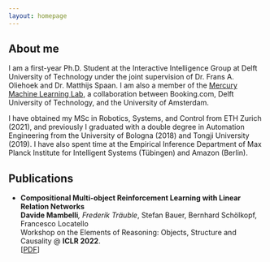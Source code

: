 ```yaml
---
layout: homepage
---
```


## About me

I am a first-year Ph.D. Student at the Interactive Intelligence Group at Delft University of Technology under the joint supervision of Dr. Frans A. Oliehoek and Dr. Matthijs Spaan. I am also a member of the [Mercury Machine Learning Lab](https://icai.ai/mercury-machine-learning-lab/), a collaboration between Booking.com, Delft University of Technology, and the University of Amsterdam.

I have obtained my MSc in Robotics, Systems, and Control from ETH Zurich (2021), and previously I graduated with a double degree in Automation Engineering from the University of Bologna (2018) and Tongji University (2019). I have also spent time at the Empirical Inference Department of Max Planck Institute for Intelligent Systems (Tübingen) and Amazon (Berlin).

## Publications

- **Compositional Multi-object Reinforcement Learning with Linear Relation Networks**
  <br>
  **Davide Mambelli**<sup>*</sup>, Frederik Träuble<sup>*</sup>, Stefan Bauer, Bernhard Schölkopf, Francesco Locatello
  <br>
  Workshop on the Elements of Reasoning: Objects, Structure and Causality @ **ICLR 2022**.
  <br>
  [[PDF](https://openreview.net/pdf?id=HFUxPr_I5ec)]
